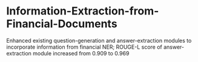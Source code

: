 # Information-Extraction-from-Financial-Documents

Enhanced existing question-generation and answer-extraction modules to incorporate information from financial NER;
ROUGE-L score of answer-extraction module increased from 0.909 to 0.969
